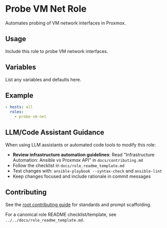 # Probe VM Net Role

Automates probing of VM network interfaces in Proxmox.

## Usage
Include this role to probe VM network interfaces.

## Variables
List any variables and defaults here.

## Example
```yaml
- hosts: all
  roles:
    - probe-vm-net
```

## LLM/Code Assistant Guidance

When using LLM assistants or automated code tools to modify this role:

- **Review infrastructure automation guidelines**: Read "Infrastructure Automation: Ansible vs Proxmox API" in `docs/contributing.md`
- Follow the checklist in `docs/role_readme_template.md`
- Test changes with: `ansible-playbook --syntax-check` and `ansible-lint`
- Keep changes focused and include rationale in commit messages


## Contributing
See the [root contributing guide](../../docs/contributing.md) for standards and prompt scaffolding.

For a canonical role README checklist/template, see `../../docs/role_readme_template.md`.